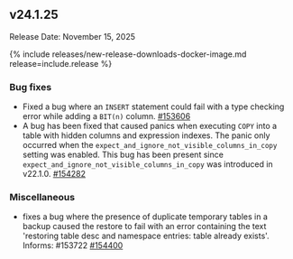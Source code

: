 ## v24.1.25

Release Date: November 15, 2025

{% include releases/new-release-downloads-docker-image.md release=include.release %}

<h3 id="v24-1-25-bug-fixes">Bug fixes</h3>

- Fixed a bug where an `INSERT` statement could fail with a type checking error while adding a `BIT(n)` column. [#153606][#153606]
- A bug has been fixed that caused panics when
  executing `COPY` into a table with hidden columns and expression
  indexes. The panic only occurred when the
  `expect_and_ignore_not_visible_columns_in_copy` setting was enabled.
  This bug has been present since
  `expect_and_ignore_not_visible_columns_in_copy` was introduced in
  v22.1.0. [#154282][#154282]

<h3 id="v24-1-25-miscellaneous">Miscellaneous</h3>

- fixes a bug where the presence of duplicate temporary
  tables in a backup caused the restore to fail with an error containing
  the text 'restoring table desc and namespace
  entries: table already exists'.
  Informs: #153722 [#154400][#154400]


[#153606]: https://github.com/cockroachdb/cockroach/pull/153606
[#154282]: https://github.com/cockroachdb/cockroach/pull/154282
[#154400]: https://github.com/cockroachdb/cockroach/pull/154400
